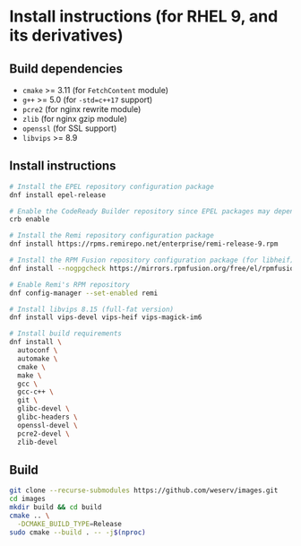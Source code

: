 # Install instructions (for RHEL 9, and its derivatives)

## Build dependencies

 * `cmake` >= 3.11 (for `FetchContent` module)
 * `g++` >= 5.0 (for `-std=c++17` support)
 * `pcre2` (for nginx rewrite module)
 * `zlib` (for nginx gzip module)
 * `openssl` (for SSL support)
 * `libvips` >= 8.9

## Install instructions

```bash
# Install the EPEL repository configuration package
dnf install epel-release

# Enable the CodeReady Builder repository since EPEL packages may depend on packages from it
crb enable

# Install the Remi repository configuration package
dnf install https://rpms.remirepo.net/enterprise/remi-release-9.rpm

# Install the RPM Fusion repository configuration package (for libheif)
dnf install --nogpgcheck https://mirrors.rpmfusion.org/free/el/rpmfusion-free-release-9.noarch.rpm

# Enable Remi's RPM repository
dnf config-manager --set-enabled remi

# Install libvips 8.15 (full-fat version)
dnf install vips-devel vips-heif vips-magick-im6

# Install build requirements
dnf install \
  autoconf \
  automake \
  cmake \
  make \
  gcc \
  gcc-c++ \
  git \
  glibc-devel \
  glibc-headers \
  openssl-devel \
  pcre2-devel \
  zlib-devel
```

## Build

```bash
git clone --recurse-submodules https://github.com/weserv/images.git
cd images
mkdir build && cd build
cmake .. \
  -DCMAKE_BUILD_TYPE=Release
sudo cmake --build . -- -j$(nproc)
```
